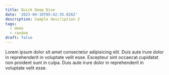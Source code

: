 ```yaml
---
title: Quick Deep Dive
date: '2023-04-10T05:42:35.026Z'
description: Sample description 2
tags:
  - demo
  - random
draft: false
---
```


Lorem ipsum dolor sit amet consectetur adipisicing elit.
Duis aute irure dolor in reprehenderit in voluptate velit esse.
Excepteur sint occaecat cupidatat non proident sunt in culpa.
Duis aute irure dolor in reprehenderit in voluptate velit esse.